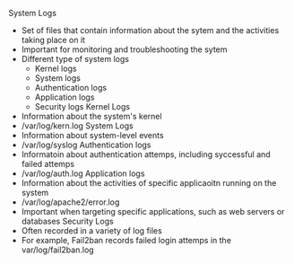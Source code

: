 System Logs
- Set of files that contain information about the sytem and the activities taking place on it
- Important for monitoring and troubleshooting the sytem
- Different type of system logs
    - Kernel logs
    - System logs
    - Authentication logs
    - Application logs
    - Security logs
Kernel Logs
- Information about the system's kernel
- /var/log/kern.log
System Logs
- Information about system-level events
- /var/log/syslog
Authentication logs
- Informatoin about authentication attemps, including syccessful and failed attemps
- /var/log/auth.log
Application logs
- Information about the activities of specific applicaoitn running on the system
- /var/log/apache2/error.log
- Important when targeting specific applications, such as web servers or databases
Security Logs
- Often recorded in a variety of log files
- For example, Fail2ban records failed login attemps in the var/log/fail2ban.log
